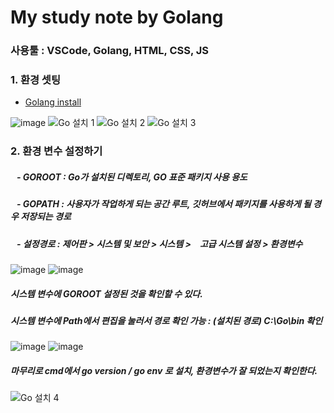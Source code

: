 # My study note by Golang

### 사용툴 : VSCode, Golang, HTML, CSS, JS

### 1. 환경 셋팅

- <a href="http://golang.org/dl">Golang install </a>

![image](https://github.com/pandora0667/TILD/blob/master/screenshot/go/windows-install/%EC%8A%A4%ED%81%AC%EB%A6%B0%EC%83%B7%202020-07-04%20%EC%98%A4%EC%A0%84%2012.31.07.png?raw=true)
![Go 설치 1](https://user-images.githubusercontent.com/84692769/138222131-6343de57-4e17-47bf-b2f2-feb1cc42551c.jpg)
![Go 설치 2](https://user-images.githubusercontent.com/84692769/138222140-18095dfe-d3a3-4fc8-a291-8df4caedcd0a.jpg)
![Go 설치 3](https://user-images.githubusercontent.com/84692769/138222148-ce492f07-884e-430c-87de-0c4832a76a20.jpg)


### 2. 환경 변수 설정하기
##### &nbsp;&nbsp; - GOROOT : Go가 설치된 디렉토리, GO 표준 패키지 사용 용도
##### &nbsp;&nbsp; - GOPATH : 사용자가 작업하게 되는 공간 루트, 깃허브에서 패키지를 사용하게 될 경우 저장되는 경로
##### &nbsp;&nbsp; - 설정경로 : 제어판 > 시스템 및 보안 > 시스템 >　고급 시스템 설정 > 환경변수
![image](https://user-images.githubusercontent.com/84692769/138221516-7e877a8c-93b6-4d91-9915-b5c665e3aa84.png)   ![image](https://user-images.githubusercontent.com/84692769/138221539-7ab1bade-3cea-40e2-8858-6574304b1097.png) <h5> 시스템 변수에 GOROOT 설정된 것을 확인할 수 있다. </h5>

<h5>시스템 변수에 Path에서 편집을 눌러서 경로 확인 가능 : (설치된 경로) C:\Go\bin 확인 </h5>

![image](https://user-images.githubusercontent.com/84692769/138221616-e9a53794-f19a-4d45-8a0f-6d81f1bb2a21.png)   ![image](https://user-images.githubusercontent.com/84692769/138221625-fdd3e3f3-4943-4d65-a2c1-b4729f7b381a.png) 

<h5>마무리로 cmd에서 go version / go env 로 설치, 환경변수가 잘 되었는지 확인한다.</h5>

![Go 설치 4](https://user-images.githubusercontent.com/84692769/138222153-b35f2b24-1a8e-4a52-9326-a6c5b8bfc5aa.jpg)
